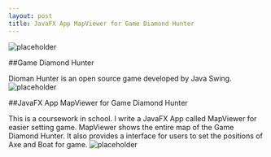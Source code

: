 ```yaml
---
layout: post
title: JavaFX App MapViewer for Game Diamond Hunter
---
```

![placeholder](http://okkrf0epo.bkt.clouddn.com/MapViewer.gif)

##Game Diamond Hunter

Dioman Hunter is an open source game developed by Java Swing.
![placeholder](http://okkrf0epo.bkt.clouddn.com/DHgame.gif)


##JavaFX App MapViewer for Game Diamond Hunter

This is a coursework in school. 
I write a JavaFX App called MapViewer for easier setting game.
MapViewer shows the entire map of the Game Diamond Hunter. It also provides a interface for users to set the positions of Axe and Boat for game.
![placeholder](http://okkrf0epo.bkt.clouddn.com/MapViewer.gif)
 

